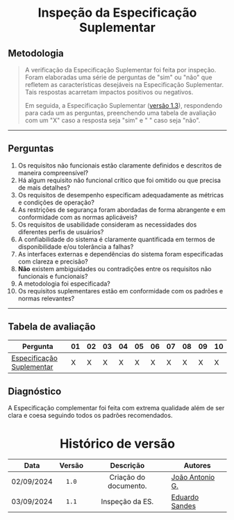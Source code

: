 <center>

# Inspeção da Especificação Suplementar

</center>

## Metodologia

> A verificação da Especificação Suplementar foi feita por inspeção. Foram elaboradas uma série de perguntas de "sim" ou "não" que refletem as características desejáveis na Especificação Suplementar. Tais respostas acarretam impactos positivos ou negativos.
>
> Em seguida, a Especificação Suplementar ([versão 1.3](../Modulo-2/es.md)), respondendo para cada um as perguntas, preenchendo uma tabela de avaliação com um "X" caso a resposta seja "sim" e " " caso seja "não". 

---

## Perguntas

1. Os requisitos não funcionais estão claramente definidos e descritos de maneira compreensível?
2. Há algum requisito não funcional crítico que foi omitido ou que precisa de mais detalhes?
3. Os requisitos de desempenho especificam adequadamente as métricas e condições de operação?
4. As restrições de segurança foram abordadas de forma abrangente e em conformidade com as normas aplicáveis?
5. Os requisitos de usabilidade consideram as necessidades dos diferentes perfis de usuários?
6. A confiabilidade do sistema é claramente quantificada em termos de disponibilidade e/ou tolerância a falhas?
7. As interfaces externas e dependências do sistema foram especificadas com clareza e precisão?
8. **Não** existem ambiguidades ou contradições entre os requisitos não funcionais e funcionais?
9. A metodologia foi especificada?
10. Os requisitos suplementares estão em conformidade com os padrões e normas relevantes?


---

## Tabela de avaliação


<div style="margin: 0 auto; width: fit-content;">

| Pergunta                                       | 01  | 02  | 03  | 04  | 05  | 06  | 07  | 08  | 09  | 10  |
| ---------------------------------------------- | --- | --- | --- | --- | --- | --- | --- | --- | --- | --- |
| [Especificação Suplementar](../Modulo-2/es.md) | X   | X   | X   | X   | X   | X   | X   | X   | X   | X   |

## Diagnóstico
A Especificação complementar foi feita com extrema qualidade além de ser clara e coesa seguindo todos os padrões recomendados.

</div>

<center>

# Histórico de versão

</center>

<div style="margin: 0 auto; width: fit-content;">

|    Data    | Versão |       Descrição       | Autores                                             |
| :--------: | :----: | :-------------------: | --------------------------------------------------- |
| 02/09/2024 | `1.0`  | Criação do documento. | [João Antonio G.](https://github.com/joaoseisei)    |
| 03/09/2024 | `1.1`  |    Inspeção da ES.    | [Eduardo Sandes](https://github.com/DiceRunner714) |


</div>
